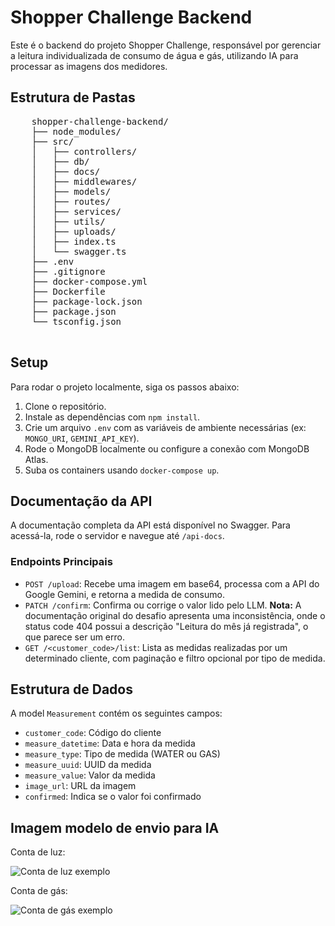 <h1>Shopper Challenge Backend</h1>
    <p>Este é o backend do projeto Shopper Challenge, responsável por gerenciar a leitura individualizada de consumo de água e gás, utilizando IA para processar as imagens dos medidores.</p>
    
   <h2>Estrutura de Pastas</h2>
    <pre>
    shopper-challenge-backend/
    ├── node_modules/
    ├── src/
    │   ├── controllers/
    │   ├── db/
    │   ├── docs/
    │   ├── middlewares/
    │   ├── models/
    │   ├── routes/
    │   ├── services/
    │   ├── utils/
    │   ├── uploads/
    │   ├── index.ts
    │   └── swagger.ts
    ├── .env
    ├── .gitignore
    ├── docker-compose.yml
    ├── Dockerfile
    ├── package-lock.json
    ├── package.json
    └── tsconfig.json
    </pre>

   <h2>Setup</h2>
    <p>Para rodar o projeto localmente, siga os passos abaixo:</p>
    <ol>
        <li>Clone o repositório.</li>
        <li>Instale as dependências com <code>npm install</code>.</li>
        <li>Crie um arquivo <code>.env</code> com as variáveis de ambiente necessárias (ex: <code>MONGO_URI</code>, <code>GEMINI_API_KEY</code>).</li>
        <li>Rode o MongoDB localmente ou configure a conexão com MongoDB Atlas.</li>
        <li>Suba os containers usando <code>docker-compose up</code>.</li>
    </ol>

   <h2>Documentação da API</h2>
    <p>A documentação completa da API está disponível no Swagger. Para acessá-la, rode o servidor e navegue até <code>/api-docs</code>.</p>

   <h3>Endpoints Principais</h3>
    <ul>
        <li><code>POST /upload</code>: Recebe uma imagem em base64, processa com a API do Google Gemini, e retorna a medida de consumo.</li>
        <li><code>PATCH /confirm</code>: Confirma ou corrige o valor lido pelo LLM. <strong>Nota:</strong> A documentação original do desafio apresenta uma inconsistência, onde o status code 404 possui a descrição "Leitura do mês já registrada", o que parece ser um erro.</li>
        <li><code>GET /&lt;customer_code&gt;/list</code>: Lista as medidas realizadas por um determinado cliente, com paginação e filtro opcional por tipo de medida.</li>
    </ul>

   <h2>Estrutura de Dados</h2>
    <p>A model <code>Measurement</code> contém os seguintes campos:</p>
    <ul>
        <li><code>customer_code</code>: Código do cliente</li>
        <li><code>measure_datetime</code>: Data e hora da medida</li>
        <li><code>measure_type</code>: Tipo de medida (WATER ou GAS)</li>
        <li><code>measure_uuid</code>: UUID da medida</li>
        <li><code>measure_value</code>: Valor da medida</li>
        <li><code>image_url</code>: URL da imagem</li>
        <li><code>confirmed</code>: Indica se o valor foi confirmado</li>
    </ul>

<h2>Imagem modelo de envio para IA</h2>
<p>Conta de luz:</p>

![Conta de luz exemplo](https://github.com/user-attachments/assets/ae3b55c3-2abe-4965-888f-669c76bd037d)


<p>Conta de gás:</p>

![Conta de gás exemplo](https://github.com/user-attachments/assets/1ea7a2f2-4f8c-463b-a95e-54037b88dcfc)

